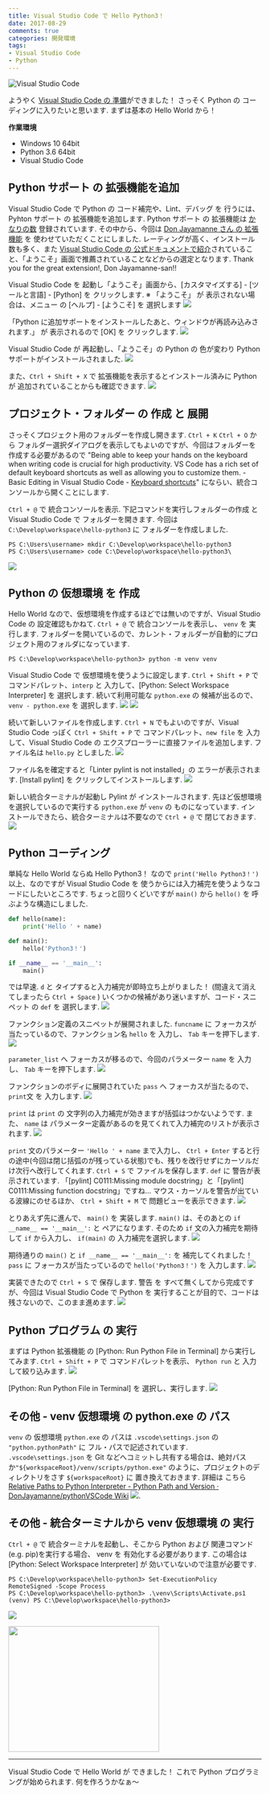 ```yaml
---
title: Visual Studio Code で Hello Python3！
date: 2017-08-29
comments: true
categories: 開発環境
tags:
- Visual Studio Code
- Python
---
```


![](/images/vscode/visual-studio-code.png "Visual Studio Code")

ようやく [Visual Studio Code の 準備](/2017/08/26/Visual-Studio-Code最初の設定変更/)ができました！ さっそく Python の コーディングに入りたいと思います. まずは基本の Hello World から！

**作業環境**
- Windows 10 64bit
- Python 3.6 64bit
- Visual Studio Code


## Python サポート の 拡張機能を追加
Visual Studio Code で Python の コード補完や、Lint、デバッグ を 行うには、Pyhton サポート の 拡張機能を追加します.
Python サポート の 拡張機能は [かなりの数](https://marketplace.visualstudio.com/search?term=tag%3Apython&target=VSCode&category=All%20categories&sortBy=Relevance) 登録されています. その中から、今回は [Don Jayamanne さん の 拡張機能](https://marketplace.visualstudio.com/items?itemName=donjayamanne.python) を 使わせていただくことにしました.
レーティングが高く、インストール数も多く、また [Visual Studio Code の 公式ドキュメントで紹介](https://code.visualstudio.com/docs/languages/python)されていること、「ようこそ」画面で推薦されていることなどからの選定となります. Thank you for the great extension!, Don Jayamanne-san!!

Visual Studio Code を 起動し「ようこそ」画面から、[カスタマイズする] - [ツールと言語] - [Python] を クリックします.
※ 「ようこそ」 が 表示されない場合は、メニュー の [ヘルプ] - [ようこそ] を 選択します
![](/images/vscode/python/01.png)

「Python に追加サポートをインストールしたあと、ウィンドウが再読み込みされます.」 が 表示されるので [OK] を クリックします.
![](/images/vscode/python/02.png)

Visual Studio Code が 再起動し、「ようこそ」の Python の 色が変わり Python サポートがインストールされました.
![](/images/vscode/python/03.png)

また、`Ctrl + Shift + X` で 拡張機能を表示するとインストール済みに Python が 追加されていることからも確認できます.
![](/images/vscode/python/04.png)


## プロジェクト・フォルダー の 作成 と 展開
さっそくプロジェクト用のフォルダーを作成し開きます. `Ctrl + K` `Ctrl + O` から フォルダー選択ダイアログを表示してもよいのですが、今回はフォルダーを作成する必要があるので "Being able to keep your hands on the keyboard when writing code is crucial for high productivity. VS Code has a rich set of default keyboard shortcuts as well as allowing you to customize them. - Basic Editing in Visual Studio Code - [Keyboard shortcuts](https://code.visualstudio.com/docs/editor/codebasics#_keyboard-shortcuts)" にならい、統合コンソールから開くことにします.

`Ctrl + @` で 統合コンソールを表示. 下記コマンドを実行しフォルダーの作成 と Visual Studio Code で フォルダーを開きます. 今回は `C:\Develop\workspace\hello-python3` に フォルダーを作成しました.
```console
PS C:\Users\username> mkdir C:\Develop\workspace\hello-python3
PS C:\Users\username> code C:\Develop\workspace\hello-python3\
```
![](/images/vscode/python/05.png)


## Python の 仮想環境 を 作成
Hello World なので、仮想環境を作成するほどでは無いのですが、Visual Studio Code の 設定確認もかねて.
`Ctrl + @` で 統合コンソールを表示し、 `venv` を 実行します. フォルダーを開いているので、カレント・フォルダーが自動的にプロジェクト用のフォルダになっています.
```console
PS C:\Develop\workspace\hello-python3> python -m venv venv
```

Visual Studio Code で 仮想環境を使うように設定します.
`Ctrl + Shift + P` で コマンドパレット、`interp` と 入力して、[Python: Select Workspace Interpreter] を 選択します.
続いて利用可能な `python.exe` の 候補が出るので、 `venv - python.exe` を 選択します.
![](/images/vscode/python/06.png)
![](/images/vscode/python/07.png)

続いて新しいファイルを作成します. `Ctrl + N` でもよいのですが、Visual Studio Code っぽく `Ctrl + Shift + P` で コマンドパレット、`new file` を 入力して、Visual Studio Code の エクスプローラーに直接ファイルを追加します. ファイル名は `hello.py` としました.
![](/images/vscode/python/08.png)

ファイル名を確定すると「Linter pylint is not installed」の エラーが表示されます. [Install pylint] を クリックしてインストールします.
![](/images/vscode/python/09.png)

新しい統合ターミナルが起動し Pylint が インストールされます. 先ほど仮想環境を選択しているので実行する `python.exe` が `venv` の ものになっています. インストールできたら、統合ターミナルは不要なので `Ctrl + @` で 閉じておきます.
![](/images/vscode/python/10.png)


## Python コーディング
単純な Hello World ならぬ Hello Python3！ なので `print('Hello Python3！')` 以上、なのですが Visual Studio Code を 使うからには入力補完を使うようなコードにしたいところです. ちょっと回りくどいですが `main()` から `hello()` を 呼ぶような構造にしました.

```python
def hello(name):
    print('Hello ' + name)

def main():
    hello('Python3！')

if __name__ == '__main__':
    main()
```

では早速. `d` と タイプすると入力補完が即時立ち上がりました！ (間違えて消えてしまったら `Ctrl + Space` )
いくつかの候補があり迷いますが、コード・スニペット の `def` を 選択します.
![](/images/vscode/python/11.png)

ファンクション定義のスニペットが展開されました. `funcname` に フォーカスが当たっているので、ファンクション名 `hello` を 入力し、 `Tab` キーを押下します.
![](/images/vscode/python/12.png)

`parameter_list` へ フォーカスが移るので、今回のパラメーター `name` を 入力し、 `Tab` キーを押下します.
![](/images/vscode/python/13.png)

ファンクションのボディに展開されていた `pass` へ フォーカスが当たるので、 `print`文 を 入力します.
![](/images/vscode/python/14.png)

`print` は `print` の 文字列の入力補完が効きますが括弧はつかないようです. また、 `name` は パラメーター定義があるのを見てくれて入力補完のリストが表示されます.
![](/images/vscode/python/15.png)

`print` 文のパラメーター `'Hello ' + name` まで入力し、 `Ctrl + Enter` すると行の途中(今回は閉じ括弧のが残っている状態)でも、残りを改行せずにカーソルだけ次行へ改行してくれます. `Ctrl + S` で ファイルを保存します.
`def` に 警告が表示されています. 「[pylint] C0111:Missing module docstring」と「[pylint] C0111:Missing function docstring」ですね...
マウス・カーソルを警告が出ている波線にのせるほか、 `Ctrl + Shift + M` で 問題ビューを表示できます.
![](/images/vscode/python/16.png)

とりあえず先に進んで、 `main()` を 実装します.
`main()` は、そのあとの `if __name__ == '__main__':` と ペアになります. そのため `if` 文の入力補完を期待して `if` から入力し、 `if(main)` の 入力補完を選択します.
![](/images/vscode/python/17.png)

期待通りの `main()` と `if __name__ == '__main__':` を 補完してくれました！ `pass` に フォーカスが当たっているので `hello('Python3！')` を 入力します.
![](/images/vscode/python/18.png)

実装できたので `Ctrl + S` で 保存します. 警告 を すべて無くしてから完成ですが、今回は Visual Studio Code で Python を 実行することが目的で、コードは残さないので、このまま進めます.
![](/images/vscode/python/19.png)


## Python プログラム の 実行
まずは Python 拡張機能 の [Python: Run Python File in Terminal] から実行してみます. `Ctrl + Shift + P` で コマンドパレットを表示、 `Python run` と 入力して絞り込みます.
![](/images/vscode/python/20.png)

[Python: Run Python File in Terminal] を 選択し、実行します.
![](/images/vscode/python/21.png)


## その他 - venv 仮想環境 の python.exe の パス
`venv` の 仮想環境 `python.exe` の パスは `.vscode\settings.json` の `"python.pythonPath"` に フル・パスで記述されています. `.vscode\settings.json` を Git などへコミットし共有する場合は、絶対パスか`"${workspaceRoot}/venv/scripts/python.exe"` のように、プロジェクトのディレクトリをさす `${workspaceRoot}` に 置き換えておきます. 詳細は こちら [Relative Paths to Python Interpreter - Python Path and Version · DonJayamanne/pythonVSCode Wiki](https://github.com/DonJayamanne/pythonVSCode/wiki/Python-Path-and-Version#relative-paths-to-python-interpreter)
![](/images/vscode/python/98.png).


## その他 - 統合ターミナルから venv 仮想環境 の 実行
`Ctrl + @` で 統合ターミナルを起動し、そこから Python および 関連コマンド(e.g. pip)を実行する場合、 venv を 有効化する必要があります. この場合は [Python: Select Workspace Interpreter] が 効いていないので注意が必要です.
```console
PS C:\Develop\workspace\hello-python3> Set-ExecutionPolicy RemoteSigned -Scope Process
PS C:\Develop\workspace\hello-python3> .\venv\Scripts\Activate.ps1
(venv) PS C:\Develop\workspace\hello-python3>
```
![](/images/vscode/python/99.png)


<a href="//af.moshimo.com/af/c/click?a_id=871746&p_id=1296&pc_id=2120&pl_id=19703&guid=ON" target="_blank" rel="nofollow"><img src="//image.moshimo.com/af-img/0453/000000019703.jpg" width="300" height="250" style="border:none;"></a><img src="//i.moshimo.com/af/i/impression?a_id=871746&p_id=1296&pc_id=2120&pl_id=19703" width="1" height="1" style="border:none;">



- - - -
Visual Studio Code で Hello World が できました！
これで Python プログラミングが始められます. 何を作ろうかなぁ～
